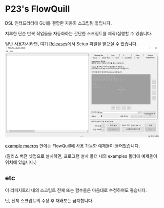 # P23's FlowQuill
DSL 인터프리터에 GUI를 결합한 자동화 스크립팅 툴입니다.

지루한 단순 반복 작업들을 자동화하는 간단한 스크립트를 제작/실행할 수 있습니다.

일반 사용자시라면, 여기 [Releases](https://github.com/PPPurple23/P23s_FlowQuill/releases)에서 Setup 파일을 받으실 수 있습니다.
![v0.4 preview](preview0.6.0.png)


[example macros](https://github.com/PPPurple23/P23s_FlowQuill/tree/main/example%20macros) 안에는 FlowQuill에 사용 가능한 예제들이 들어있습니다.

(릴리스 버전 셋업으로 설치하면, 프로그램 설치 폴더 내의 examples 폴더에 예제들이 위치해 있습니다.)



## etc
이 리파지토리 내의 스크립트 전체 또는 함수들은 마음대로 수정하여도 좋습니다.

단, 전체 스크립트의 수정 후 재배포는 금지합니다.
